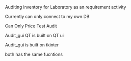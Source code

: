 Auditing Inventory for Laboratory as an requirement activity

Currently can only connect to my own DB

Can Only Price Test Audit


Audit_gui QT is built on QT ui

Audit_gui is built on tkinter

both has the same fucntions